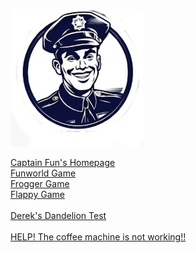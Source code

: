 
<div class="about_img"><img src="images/fpblank.png"></div>

<a href = "https://simpleonlinepharmacy.github.io/captainfun/"> Captain Fun's Homepage</A><BR>
<a href = "https://simpleonlinepharmacy.github.io/funworld/"> Funworld Game</A><BR>
<a href = "https://simpleonlinepharmacy.github.io/frogworld/"> Frogger Game</A><BR>
<a href = "https://simpleonlinepharmacy.github.io/flappy/"> Flappy Game</A><BR><BR>
<a href = "https://simpleonlinepharmacy.github.io/buttercup/"> Derek's Dandelion Test</A><BR><BR>
<a href = "https://simpleonlinepharmacy.github.io/repair/"> HELP! The coffee machine is not working!!</A>


<!--
**simpleonlinepharmacy/simpleonlinepharmacy** is a ✨ _special_ ✨ repository because its `README.md` (this file) appears on your GitHub profile.

Here are some ideas to get you started:

- 🔭 I’m currently working on ...
- 🌱 I’m currently learning ...
- 👯 I’m looking to collaborate on ...
- 🤔 I’m looking for help with ...
- 💬 Ask me about ...
- 📫 How to reach me: ...
- 😄 Pronouns: ...
- ⚡ Fun fact: ...
-->
